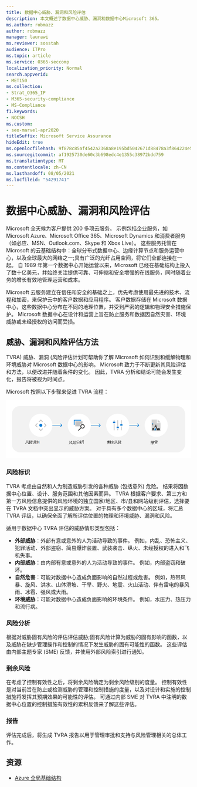 ```yaml
---
title: 数据中心威胁、漏洞和风险评估
description: 本文概述了数据中心威胁、漏洞和数据中心Microsoft 365。
ms.author: robmazz
author: robmazz
manager: laurawi
ms.reviewer: sosstah
audience: ITPro
ms.topic: article
ms.service: O365-seccomp
localization_priority: Normal
search.appverid:
- MET150
ms.collection:
- Strat_O365_IP
- M365-security-compliance
- MS-Compliance
f1.keywords:
- NOCSH
ms.custom:
- seo-marvel-apr2020
titleSuffix: Microsoft Service Assurance
hideEdit: true
ms.openlocfilehash: 9f878c85af4542a2368a8e195bd5042671d88478a3f864224e5c16f957cc573a
ms.sourcegitcommit: af1925730de60c3b698edc4e1355c38972bdd759
ms.translationtype: MT
ms.contentlocale: zh-CN
ms.lasthandoff: 08/05/2021
ms.locfileid: "54291741"
---
```

# <a name="datacenter-threat-vulnerability-and-risk-assessment"></a>数据中心威胁、漏洞和风险评估

Microsoft 全天候为客户提供 200 多项云服务。 示例包括企业服务，如 Microsoft Azure、Microsoft Office 365、Microsoft Dynamics 和消费者服务（如必应、MSN、Outlook.com、Skype 和 Xbox Live）。 这些服务托管在 Microsoft 的云基础结构中：全球分布式数据中心、边缘计算节点和服务运营中心，以及全球最大的网络之一;具有广泛的光纤占用空间，将它们全部连接在一起。 自 1989 年第一个数据中心开始运营以来，Microsoft 已经在基础结构上投入了数十亿美元，并始终关注提供可靠、可伸缩和安全增强的在线服务，同时随着业务的增长有效地管理运营和成本。

Microsoft 云服务建立在信任和安全的基础之上，优先考虑使用最先进的技术、流程和加密，来保护云中的客户数据和应用程序。 客户数据存储在 Microsoft 数据中心，这些数据中心分布在不同的地理位置，并受到严密的逻辑和物理安全措施保护。 Microsoft 数据中心在设计和运营上旨在防止服务和数据因自然灾害、环境威胁或未经授权的访问而受损。

## <a name="threat-vulnerability-and-risk-assessment-methodology"></a>威胁、漏洞和风险评估方法

TVRA) 威胁、漏洞 (风险评估计划可帮助你了解 Microsoft 如何识别和缓解物理和环境威胁对 Microsoft 数据中心的影响。 Microsoft 致力于不断更新其风险评估和方法，以便改进并随着条件的变化。 因此，TVRA 分析和结论可能会发生变化，报告将被视为时间点。

Microsoft 按照以下步骤来促进 TVRA 流程：

![TVRA 进程流](../media/assurance-tvra-flow.png)

### <a name="risk-identification"></a>风险标识

TVRA 考虑由自然和人为制造威胁引发的各种威胁 (包括意外) 危险。 结果将因数据中心位置、设计、服务范围和其他因素而异。 TVRA 根据客户要求、第三方和第一方风险信息提供的风险环境的独立国家/地区、市/县和网站级别评估，选择要在 TVRA 文档中突出显示的威胁方案。 对于具有多个数据中心的区域，将汇总 TVRA 评级，以确保全面了解所评估位置的物理和环境威胁、漏洞和风险。

适用于数据中心 TVRA 评估的威胁情形类型包括：

- **外部威胁**：外部有意或意外的人为活动导致的事件。 例如，内乱、恐怖主义、犯罪活动、外部盗窃、简易爆炸装置、武装袭击、纵火、未经授权的进入和飞机失事。
- **内部威胁**：由内部有意或意外的人为活动导致的事件。 例如，内部盗窃和破坏。
- **自然危害**：可能对数据中心造成负面影响的自然过程或危害。 例如，热带风暴、旋风、洪水、山体滑坡、干旱、野火、地震、火山活动、伴有雷电的暴风雨、冰雹、强风或大雨。
- **环境威胁**：可能对数据中心造成负面影响的环境条件。 例如，水压力、热压力和流行病。

### <a name="risk-analysis"></a>风险分析

根据对威胁固有风险的评估评估威胁;固有风险计算为威胁的固有影响的函数，以及威胁在缺少管理操作和控制的情况下发生威胁的固有可能性的函数。 这些评估由内部主题专家 (SME) 反馈，并使用外部风险索引进行通知。

### <a name="residual-risk"></a>剩余风险

在考虑了控制有效性之后，将剩余风险确定为剩余风险级别的度量。 控制有效性是对当前旨在防止或检测威胁的管理和控制措施的度量，以及对设计和实施的控制措施将发挥其预期效果的可能性的评估。 可通过内部 SME 对 TVRA 中注明的数据中心位置的控制措施有效性的累积反馈来了解这些评估。

### <a name="report"></a>报告

评估完成后，将生成 TVRA 报告以用于管理审批和支持与风险管理相关的总体工作。

## <a name="resources"></a>资源

- [Azure 全局基础结构](https://www.microsoft.com/datacenters)
